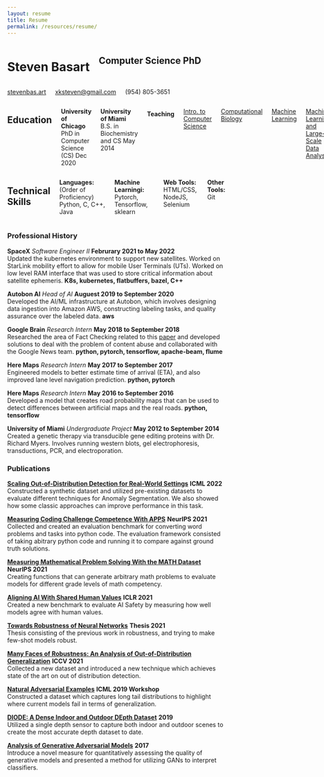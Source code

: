 ```yaml
---
layout: resume
title: Resume
permalink: /resources/resume/
---
```


<!-- Heading Name and basic info -->
<div class="firstrow">
  <div class="row">
    <div class="eight columns">
		<h1 class="my-heading1">Steven Basart </h1>
		<h2 class="my-heading2"> Computer Science PhD </h2>
	</div>
	<div class="four columns">
		<p class="my-headingp"><a href="http://stevenbas.art" >stevenbas.art</a></p>
		<p class="my-headingp"><a href="mailto:xksteven@gmail.com"> xksteven@gmail.com</a></p>
		<p class="my-headingp">(954) 805-3651</p>
	</div>
  </div>
</div>

<!-- Courses and Skills -->
<div class="row">
  <div class="seven columns">
    <h2 class="my-heading2"> Education </h2>
    <p> <b>University of Chicago</b> PhD in Computer Science (CS) Dec 2020 </p>
    <p> <b>University of Miami</b> B.S. in Biochemistry and CS May 2014  </p>
    <h4 class="my-heading4"> Teaching </h4>
    <p><a href="http://people.cs.uchicago.edu/~adamshaw/cmsc15100-2018/index.html">Intro. to Computer Science</a></p>
    <p><a href="https://mpcs-courses.cs.uchicago.edu/2015-16/autumn/courses/56420">Computational Biology</a></p>
<p><a href="http://people.cs.uchicago.edu/~risi/cmsc25400.html"> Machine Learning </a></p>
<p><a href="http://collegecatalog.uchicago.edu/thecollege/statistics/"> Machine Learning and Large-Scale Data Analysis</a></p>
 
  </div>
  <div class="five columns">
    <h2 class="my-heading2"> Technical Skills </h2>
      <p> <b>Languages:</b> (Order of Proficiency) Python, C, C++, Java</p>
      <p> <b> Machine Learningi: </b>Pytorch, Tensorflow, sklearn</p>
      <p><b>Web Tools:</b> HTML/CSS, NodeJS, Selenium</p>
      <p><b> Other Tools:</b> Git</p>
  </div>
</div>


### Professional History
**SpaceX** *Software Engineer II* __Februrary 2021 to May 2022__  
	Updated the kubernetes environment to support new satellites. Worked on StarLink mobility effort to allow for mobile User Terminals (UTs). Worked on low level RAM interface that was used to store critical information about satellite ephemeris.
	**K8s, kubernetes, flatbuffers, bazel, C++**

**Autobon AI** *Head of AI* __Auguest 2019 to September 2020__  
	Developed the AI/ML infrastructure at Autobon, which involves designing data ingestion into Amazon AWS, constructing labeling tasks, and quality assurance over the labeled data.
	**aws**

**Google Brain** *Research Intern* __May 2018 to September  2018__  
	Researched the area of Fact Checking related to this [paper](https://dl.acm.org/citation.cfm?id=3184558.3188723) and developed solutions to deal with the problem of content abuse and collaborated with the Google News team.
	**python, pytorch, tensorflow, apache-beam, flume**

**Here Maps** *Research Intern* __May 2017 to September 2017__  
	Engineered models to better estimate time of arrival (ETA), and also improved lane level navigation prediction.
	**python, pytorch**

**Here Maps** *Research Intern* __May 2016 to September 2016__  
	Developed a model that creates road probability maps that can be used to detect differences between artificial maps and the real roads.
	**python, tensorflow**

**University of Miami** *Undergraduate Project*  __May 2012 to September 2014__  
	Created a genetic therapy via transducible gene editing proteins with Dr. Richard Myers.  Involves running western blots, gel electrophoresis, transductions, PCR, and electroporation.


<!------

### Projects

* **Multilabel OOD Detection**  
	[multilabel-ood](https://github.com/xksteven/multilabel-ood)  
	Evaluating out-of-distribution (OOD) techniques on multilabel classification tasks.

* **Sparse Hypercolumns**  
	[sparse hypercolumns](https://github.com/xksteven/Sparse-Hypercolumns)  
	Makes an interface for creating memory efficient sparse hypercolumns.  Used in automatic colorization and classification.

* **OpenGL Renderer**  
	[myRenderer](http://www.github.com/xksteven/myOpenGl)  
	I created a simple OpenGL renderer to render some height maps and draw some objects.  Applies simple lighting and texturing.

* **BattleShip game over internet**  
	[BattleShip](https://github.com/xksteven/Networks)  
	I created a simple Battleship game in C that has a client, server interface.

------>


### Publications
**[Scaling Out-of-Distribution Detection for Real-World Settings](https://arxiv.org/abs/1911.11132)** __ICML 2022__  
	Constructed a synthetic dataset and utilized pre-existing datasets to evaluate different techniques for Anomaly Segmentation.  We also showed how some classic approaches can improve performance in this task.  

**[Measuring Coding Challenge Competence With APPS](https://arxiv.org/abs/2105.09938v3)** __NeurIPS 2021__  
	Collected and created an evaluation benchmark for converting word problems and tasks into python code. The evaluation framework consisted of taking abitrary python code and running it to compare against ground truth solutions.  

**[Measuring Mathematical Problem Solving With the MATH Dataset](https://arxiv.org/abs/2103.03874)**  __NeurIPS 2021__  
	Creating functions that can generate arbitrary math problems to evaluate models for different grade levels of math competency.  

**[Aligning AI With Shared Human Values](https://arxiv.org/abs/2008.02275)** __ICLR 2021__  
	Created a new benchmark to evaluate AI Safety by measuring how well models agree with human values.  

**[Towards Robustness of Neural Networks](https://arxiv.org/abs/2112.15188)** __Thesis 2021__  
	Thesis consisting of the previous work in robustness, and trying to make few-shot models robust.  

**[Many Faces of Robustness: An Analysis of Out-of-Distribution Generalization](https://arxiv.org/abs/2006.16241)** __ICCV 2021__  
	Collected a new dataset and introduced a new technique which achieves state of the art on out of distribution detection.  

**[Natural Adversarial Examples](https://sites.google.com/view/icml2019-generalization/accepted-papers)** __ICML 2019 Workshop__  
	Constructed a dataset which captures long tail distributions to highlight where current models fail in terms of generalization.  

**[DIODE: A Dense Indoor and Outdoor DEpth Dataset](https://diode-dataset.org)** __2019__  
	Utilized a single depth sensor to capture both indoor and outdoor scenes to create the most accurate depth dataset to date.  

**[Analysis of Generative Adversarial Models](https://newtraell.cs.uchicago.edu/files/ms_paper/xksteven.pdf)** __2017__  
	Introduce a novel measure for quantitatively assessing the quality of generative models and presented a method for utilizing GANs to interpret classifiers.  
